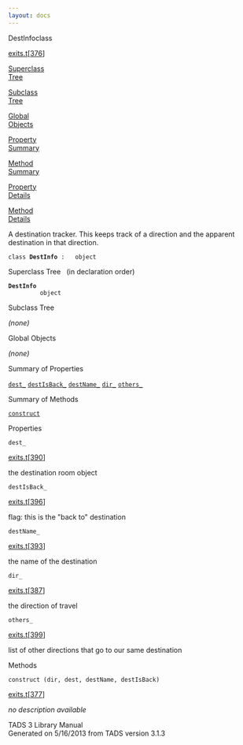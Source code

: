 ```yaml
---
layout: docs
---
```

<span class="title">DestInfo</span><span class="type">class</span>

[exits.t](../file/exits.t.html)\[[376](../source/exits.t.html#376)\]

[Superclass  
Tree](#_SuperClassTree_)

[Subclass  
Tree](#_SubClassTree_)

[Global  
Objects](#_ObjectSummary_)

[Property  
Summary](#_PropSummary_)

[Method  
Summary](#_MethodSummary_)

[Property  
Details](#_Properties_)

[Method  
Details](#_Methods_)



A destination tracker. This keeps track of a direction and the apparent
destination in that direction.

`class `**`DestInfo`**` :   object`



<span id="_SuperClassTree_"></span>



<span class="hdln">Superclass Tree</span>   (in declaration order)



**`DestInfo`**  
`         object`  
<span id="_SubClassTree_"></span>



<span class="hdln">Subclass Tree</span>  



*(none)* <span id="_ObjectSummary_"></span>



<span class="hdln">Global Objects</span>  



*(none)* <span id="_PropSummary_"></span>



<span class="hdln">Summary of Properties</span>  



[`dest_`](#dest_) [`destIsBack_`](#destIsBack_) [`destName_`](#destName_) [`dir_`](#dir_) [`others_`](#others_)

<span id="_MethodSummary_"></span>



<span class="hdln">Summary of Methods</span>  



[`construct`](#construct)

<span id="_Properties_"></span>



<span class="hdln">Properties</span>  



<span id="dest_"></span>

`dest_`

[exits.t](../file/exits.t.html)\[[390](../source/exits.t.html#390)\]



the destination room object



<span id="destIsBack_"></span>

`destIsBack_`

[exits.t](../file/exits.t.html)\[[396](../source/exits.t.html#396)\]



flag: this is the "back to" destination



<span id="destName_"></span>

`destName_`

[exits.t](../file/exits.t.html)\[[393](../source/exits.t.html#393)\]



the name of the destination



<span id="dir_"></span>

`dir_`

[exits.t](../file/exits.t.html)\[[387](../source/exits.t.html#387)\]



the direction of travel



<span id="others_"></span>

`others_`

[exits.t](../file/exits.t.html)\[[399](../source/exits.t.html#399)\]



list of other directions that go to our same destination



<span id="_Methods_"></span>



<span class="hdln">Methods</span>  



<span id="construct"></span>

`construct (dir, dest, destName, destIsBack)`

[exits.t](../file/exits.t.html)\[[377](../source/exits.t.html#377)\]



*no description available*





TADS 3 Library Manual  
Generated on 5/16/2013 from TADS version 3.1.3


